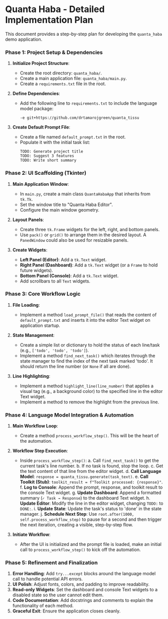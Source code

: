 # Quanta Haba - Detailed Implementation Plan

This document provides a step-by-step plan for developing the `quanta_haba` demo application.

### Phase 1: Project Setup & Dependencies

1.  **Initialize Project Structure**:
    - Create the root directory: `quanta_haba/`.
    - Create a main application file: `quanta_haba/main.py`.
    - Create a `requirements.txt` file in the root.

2.  **Define Dependencies**:
    - Add the following line to `requirements.txt` to include the language model package:
      ```
      -e git+https://github.com/drtamarojgreen/quanta_tissu
      ```

3.  **Create Default Prompt File**:
    - Create a file named `default_prompt.txt` in the root.
    - Populate it with the initial task list:
      ```
      TODO: Generate project title
      TODO: Suggest 3 features
      TODO: Write short summary
      ```

### Phase 2: UI Scaffolding (Tkinter)

1.  **Main Application Window**:
    - In `main.py`, create a main class `QuantaHabaApp` that inherits from `tk.Tk`.
    - Set the window title to "Quanta Haba Editor".
    - Configure the main window geometry.

2.  **Layout Panels**:
    - Create three `tk.Frame` widgets for the left, right, and bottom panels.
    - Use `pack()` or `grid()` to arrange them in the desired layout. A `PanedWindow` could also be used for resizable panels.

3.  **Create Widgets**:
    - **Left Panel (Editor)**: Add a `tk.Text` widget.
    - **Right Panel (Dashboard)**: Add a `tk.Text` widget (or a `Frame` to hold future widgets).
    - **Bottom Panel (Console)**: Add a `tk.Text` widget.
    - Add scrollbars to all `Text` widgets.

### Phase 3: Core Workflow Logic

1.  **File Loading**:
    - Implement a method `load_prompt_file()` that reads the content of `default_prompt.txt` and inserts it into the editor Text widget on application startup.

2.  **State Management**:
    - Create a simple list or dictionary to hold the status of each line/task (e.g., `['todo', 'todo', 'todo']`).
    - Implement a method `find_next_task()` which iterates through the state manager to find the index of the next task marked 'todo'. It should return the line number (or `None` if all are done).

3.  **Line Highlighting**:
    - Implement a method `highlight_line(line_number)` that applies a visual tag (e.g., a background color) to the specified line in the editor Text widget.
    - Implement a method to remove the highlight from the previous line.

### Phase 4: Language Model Integration & Automation

1.  **Main Workflow Loop**:
    - Create a method `process_workflow_step()`. This will be the heart of the automation.

2.  **Workflow Step Execution**:
    - Inside `process_workflow_step()`:
      a. Call `find_next_task()` to get the current task's line number.
      b. If no task is found, stop the loop.
      c. Get the text content of that line from the editor widget.
      d. **Call Language Model**: `response = quanta_tissu.generate(task_text)`.
      e. **Call Toolkit (Stub)**: `toolkit_result = f"Toolkit processed: {response}"`.
      f. **Log to Console**: Append the prompt, response, and toolkit result to the console Text widget.
      g. **Update Dashboard**: Append a formatted summary (`✓ Task → Response`) to the dashboard Text widget.
      h. **Update Editor**: Modify the line in the editor widget, changing `TODO:` to `DONE:`.
      i. **Update State**: Update the task's status to 'done' in the state manager.
      j. **Schedule Next Step**: Use `root.after(1000, self.process_workflow_step)` to pause for a second and then trigger the next iteration, creating a visible, step-by-step flow.

3.  **Initiate Workflow**:
    - After the UI is initialized and the prompt file is loaded, make an initial call to `process_workflow_step()` to kick off the automation.

### Phase 5: Refinement and Finalization

1.  **Error Handling**: Add `try...except` blocks around the language model call to handle potential API errors.
2.  **UI Polish**: Adjust fonts, colors, and padding to improve readability.
3.  **Read-only Widgets**: Set the dashboard and console Text widgets to a disabled state so the user cannot edit them.
4.  **Code Documentation**: Add docstrings and comments to explain the functionality of each method.
5.  **Graceful Exit**: Ensure the application closes cleanly.
